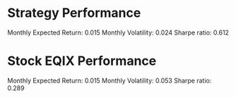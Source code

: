 # Strategy Performance
Monthly Expected Return: 0.015
Monthly Volatility: 0.024
Sharpe ratio: 0.612
# Stock EQIX Performance
Monthly Expected Return: 0.015
Monthly Volatility: 0.053
Sharpe ratio: 0.289

